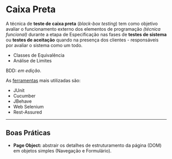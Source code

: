 # Caixa Preta

A técnica de **teste de caixa preta** \(_black-box testing_\) tem como objetivo avaliar o funcionamento externo dos elementos de programação _\(técnica funcional\)_ durante a etapa de Especificação nas fases de **testes de sistema** ou **testes de aceitação** quando na presença dos clientes - responsáveis por avaliar o sistema como um todo.

* Classes de Equivalência
* Análise de Limites

BDD: _em edição_.

As [ferramentas](ferramentas.md) mais utilizadas são:

* JUnit
* Cucumber
* JBehave
* Web Selenium
* Rest-Assured

---

## Boas Práticas

* **Page Object:** abstrair os detalhes de estruturamento da página \(DOM\) em objetos simples \(Navegação e Formulário\).

